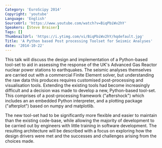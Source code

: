 ```yaml
---
Category: 'EuroScipy 2014'
Copyright: 'youtube'
Language: 'English'
SourceUrl: 'https://www.youtube.com/watch?v=BiqPbiWv2hY'
Speakers: [Steve Braiser]
Tags: []
ThumbnailUrl: 'https://i.ytimg.com/vi/BiqPbiWv2hY/hqdefault.jpg'
Title: 'A Python based Post processing Toolset for Seismic Analyses'
date: '2014-10-22'
---
```

This talk will discuss the design and implementation of a Python-based tool-set to aid in assessing the response of the UK's Advanced Gas Reactor nuclear power stations to earthquakes. The seismic analyses themselves are carried out with a commercial Finite Element solver, but understanding the raw data this produces requires customised post-processing and visualisation tools. Extending the existing tools had become increasingly difficult and a decision was made to develop a new, Python-based tool-set. This comprises of a post-processing framework ("aftershock") which includes an an embedded Python interpreter, and a plotting package ("afterplot") based on numpy and matplotlib.

The new tool-set had to be significantly more flexible and easier to maintain than the existing code-base, while allowing the majority of development to be carried out by engineers with little training in software development. The resulting architecture will be described with a focus on exploring how the design drivers were met and the successes and challenges arising from the choices made.